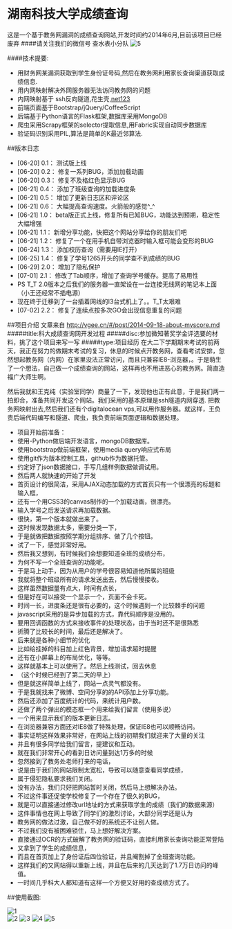 湖南科技大学成绩查询
=====
这是一个基于教务网漏洞的成绩查询网站,开发时间约2014年6月,目前该项目已经废弃
####请关注我们的微信号 查水表小分队
![5](screenshoot/ewm.jpg)

####技术提要:
- 用财务网某漏洞获取到学生身份证号码,然后在教务网利用家长查询渠道获取成绩信息.
- 用内网映射解决外网服务器无法访问教务网的问题
- 内网映射基于 ssh反向隧道,花生壳,[net123](http://www.nat123.com/)
- 前端页面基于Bootstrap/jQuery/CoffeeScript
- 后端基于Python语言的Flask框架,数据库采用MongoDB
- 爬虫采用Scrapy框架的selector提取信息,用Fabric实现自动同步数据库
- 验证码识别采用PIL,算法是简单的K最近邻算法.

##版本日志
- [06-20] 0.1： 测试版上线
- [06-20] 0.2： 修复一系列BUG，添加加载动画
- [06-20] 0.3： 修复不及格红色显示BUG
- [06-21] 0.4： 添加了班级查询的加载进度条
- [06-21] 0.5： 增加了更新日志区和评论区
- [06-21] 0.6： 大幅提高查询速度。火箭般的感觉^_^
- [06-21] 1.0： beta版正式上线，修复所有已知BUG，功能达到预期，稳定性大幅增强
- [06-21] 1.1： 新增分享功能，快把这个网站分享给你的朋友们吧
- [06-21] 1.2： 修复了一个在用手机自带浏览器时输入框可能会变形的BUG
- [06-24] 1.3： 添加校历查询（需要用IE打开）
- [06-25] 1.4： 修复了学号1265开头的同学查不到成绩的BUG
- [06-29] 2.0： 增加了隐私保护
- [07-01] 2.1： 修改了Tab顺序，增加了查询学号缓存。提高了易用性
- PS T_T   2.0版本之后我们的服务器一直架设在一台连接无线网的笔记本上面（小王还经常不插电源）
- 现在终于迁移到了一台插着网线的I3台式机上了。。T_T太艰难
- [07-02] 2.2：   修复了连续点按多次GO会出现信息重复的问题

##项目介绍
文章来自 http://vgee.cn/#/post/2014-09-18-about-myscore.md
#####title:科大成绩查询网开发过程
#####disc:参加微知著奖学金评选要的材料，挑了这个项目来写一写
#####type:项目经历
在大二下学期期末考试的前两天，我正在努力的做期末考试的复习，休息的时候点开教务网，查看考试安排，忽然想起教务网（内网）在家里没法正常访问，而且只兼容IE8-浏览器，。于是萌生了一个想法，自己做一个成绩查询的网站，这样再也不用进恶心的教务网。简直造福广大师生啊。

然后我就和王克纯（实验室同学）商量了一下，发现他也正有此意，于是我们两一拍即合，准备共同开发这个网站。我们采用的基本原理是ssh隧道内网穿透. 把教务网映射出去,然后我们还有个digitalocean vps,可以用作服务器。就这样，王负责后端代码编写和隧道、爬虫，我负责前端页面逻辑和数据处理。

- 项目开始前准备：
- 使用-Python做后端开发语言，mongoDB数据库。
-  使用bootstrap做前端框架，使用media query响应式布局
-  使用git作为版本控制工具，github作为数据托管。
-  约定好了json数据接口，手写几组样例数据做调试用。
-  然后两人就快速的开始了开发
-  首页设计的很简洁，采用AJAX动态加载的方式首页只有一个很漂亮的标题和输入框，
-  还有一个用CSS3的canvas制作的一个加载动画，很漂亮。
-  输入学号之后发送请求再加载数据。
-  很快，第一个版本就做出来了。
-  这时候发现数据太多，需要分类一下，
-  于是就做把数据按照学期分组排序、做了几个按钮。
-  试了一下，感觉非常好用。
-  然后我又想到，有时候我们会想要知道全班的成绩分布，
-  为何不写一个全班查询的功能呢。
-  于是马上动手，因为从用户的学号很容易知道他所属的班级
-  我就将整个班级所有的请求发送出去，然后慢慢接收。
-  这样虽然数据量有点大，时间有点长，
-  但是好在可以接受一个显示一个，页面不会卡死。
-  时间一长，进度条还是很有必要的，这个时候遇到一个比较棘手的问题
-  javascript采用的是异步加载的方式，靠代码顺序是没用的。
-  要用回调函数的方式来接收事件的处理状态，由于当时还不是很熟悉
-  折腾了比较长的时间，最后还是解决了。
-  后来就是各种小细节的优化
-  比如给挂掉的科目加上红色背景，增加请求超时提醒
-  还有在小屏幕上的布局优化，等等。
-  这样就基本上可以使用了。然后上线测试，回去休息
-  （这个时候已经到了第二天的早上）
-  但是就这样简单上线了，网站一点灵气都没有。
-  于是我就找来了微博、空间分享的的API添加上分享功能。
-  然后还添加了百度统计的代码，来统计用户数。
-  还做了两个弹出的模态框一个用来给我们留言（使用多说）
-  一个用来显示我们的版本更新日志。
-  在浏览器兼容方面还对IE8做了特殊处理，保证IE8也可以顺畅访问。
-  事实证明这样效果非常好，在网站上线的初期我们就迎来了大量的关注
-  并且有很多同学给我们留言，提建议和互动。
-  就在我们非常开心的看到日访问量到达1万多的时候
-  忽然接到了教务处老师打来的电话，
-  说是由于我们的网站限制太宽松，导致可以随意查看同学成绩，
-  属于侵犯隐私要求我们关闭。
-  没有办法，我们只好把网站暂时关闭，然后马上想解决办法。
-  不过这件事还促使学校修复了一个存在了很久的BUG，
-  就是可以直接通过修改url地址的方式来获取学生的成绩（我们的数据来源）
-  这件事情也在网上导致了同学们的激烈讨论，大部分同学还是认为
-  教务网的做法过激，自己做不好的系统还不让别人做。
-  不过我们没有被困难锁住，马上想好解决方案。
-  直接通过OCR的方式破解了教务网的验证码，直接利用家长查询功能正常登陆
-  又拿到了学生的成绩信息，
-  而且在首页加上了身份证后四位验证，并且阉割掉了全班查询功能。
-  这样我们的又网站得以重新上线，并且在后来的几天达到了1.7万日访问的峰值。
-  一时间几乎科大人都知道有这样一个方便又好用的查成绩方式了。

##使用截图:

![1](screenshoot/1.png)  
![2](screenshoot/2.png)
![3](screenshoot/3.png)
![4](screenshoot/4.png)
![5](screenshoot/5.png)

